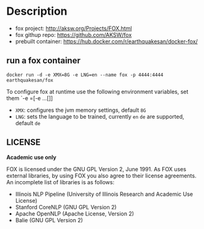 # Description

- fox project: http://aksw.org/Projects/FOX.html
- fox githup repo: https://github.com/AKSW/fox
- prebuilt container: https://hub.docker.com/r/earthquakesan/docker-fox/

## run a fox container

    docker run -d -e XMX=8G -e LNG=en --name fox -p 4444:4444 earthquakesan/fox

To configure fox at runtime use the following environment variables, set them `-e <Variable>=<Value>[-e ...[]]

- `XMX`: configures the jvm memory settings, default `8G`
- `LNG`: sets the language to be trained, currently `en` `de` are supported, default `de`

## LICENSE

**Academic use only**

FOX is licensed under the GNU GPL Version 2, June 1991. 
As FOX uses external libraries, by using FOX you also agree to their license agreements. 
An incomplete list of libraries is as follows:
* Illinois NLP Pipeline (University of Illinois Research and Academic Use License)
* Stanford CoreNLP (GNU GPL Version 2)
* Apache OpenNLP (Apache License, Version 2)
* Balie (GNU GPL Version 2)

